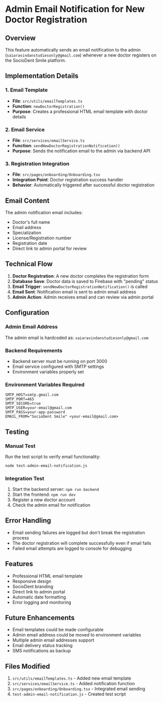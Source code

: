 # Admin Email Notification for New Doctor Registration

## Overview
This feature automatically sends an email notification to the admin (`saiaravindanstudiesonly@gmail.com`) whenever a new doctor registers on the SocioDent Smile platform.

## Implementation Details

### 1. Email Template
- **File**: `src/utils/emailTemplates.ts`
- **Function**: `newDoctorRegistration()`
- **Purpose**: Creates a professional HTML email template with doctor details

### 2. Email Service
- **File**: `src/services/emailService.ts`
- **Function**: `sendNewDoctorRegistrationNotification()`
- **Purpose**: Sends the notification email to the admin via backend API

### 3. Registration Integration
- **File**: `src/pages/onboarding/Onboarding.tsx`
- **Integration Point**: Doctor registration success handler
- **Behavior**: Automatically triggered after successful doctor registration

## Email Content
The admin notification email includes:
- Doctor's full name
- Email address
- Specialization
- License/Registration number
- Registration date
- Direct link to admin portal for review

## Technical Flow

1. **Doctor Registration**: A new doctor completes the registration form
2. **Database Save**: Doctor data is saved to Firebase with "pending" status
3. **Email Trigger**: `sendNewDoctorRegistrationNotification()` is called
4. **Email Sent**: Notification email is sent to admin email address
5. **Admin Action**: Admin receives email and can review via admin portal

## Configuration

### Admin Email Address
The admin email is hardcoded as: `saiaravindanstudiesonly@gmail.com`

### Backend Requirements
- Backend server must be running on port 3000
- Email service configured with SMTP settings
- Environment variables properly set

### Environment Variables Required
```
SMTP_HOST=smtp.gmail.com
SMTP_PORT=465
SMTP_SECURE=true
SMTP_USER=your-email@gmail.com
SMTP_PASS=your-app-password
EMAIL_FROM="SocioDent Smile" <your-email@gmail.com>
```

## Testing

### Manual Test
Run the test script to verify email functionality:
```bash
node test-admin-email-notification.js
```

### Integration Test
1. Start the backend server: `npm run backend`
2. Start the frontend: `npm run dev`
3. Register a new doctor account
4. Check the admin email for notification

## Error Handling
- Email sending failures are logged but don't break the registration process
- The doctor registration will complete successfully even if email fails
- Failed email attempts are logged to console for debugging

## Features
- Professional HTML email template
- Responsive design
- SocioDent branding
- Direct link to admin portal
- Automatic date formatting
- Error logging and monitoring

## Future Enhancements
- Email templates could be made configurable
- Admin email address could be moved to environment variables
- Multiple admin email addresses support
- Email delivery status tracking
- SMS notifications as backup

## Files Modified
1. `src/utils/emailTemplates.ts` - Added new email template
2. `src/services/emailService.ts` - Added notification function
3. `src/pages/onboarding/Onboarding.tsx` - Integrated email sending
4. `test-admin-email-notification.js` - Created test script
